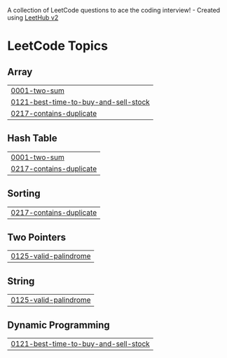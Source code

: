 A collection of LeetCode questions to ace the coding interview! - Created using [LeetHub v2](https://github.com/arunbhardwaj/LeetHub-2.0)
<!---LeetCode Topics Start-->
# LeetCode Topics
## Array
|  |
| ------- |
| [0001-two-sum](https://github.com/RehanAfzalkhan/Leetcode-solutions/tree/master/0001-two-sum) |
| [0121-best-time-to-buy-and-sell-stock](https://github.com/RehanAfzalkhan/Leetcode-solutions/tree/master/0121-best-time-to-buy-and-sell-stock) |
| [0217-contains-duplicate](https://github.com/RehanAfzalkhan/Leetcode-solutions/tree/master/0217-contains-duplicate) |
## Hash Table
|  |
| ------- |
| [0001-two-sum](https://github.com/RehanAfzalkhan/Leetcode-solutions/tree/master/0001-two-sum) |
| [0217-contains-duplicate](https://github.com/RehanAfzalkhan/Leetcode-solutions/tree/master/0217-contains-duplicate) |
## Sorting
|  |
| ------- |
| [0217-contains-duplicate](https://github.com/RehanAfzalkhan/Leetcode-solutions/tree/master/0217-contains-duplicate) |
## Two Pointers
|  |
| ------- |
| [0125-valid-palindrome](https://github.com/RehanAfzalkhan/Leetcode-solutions/tree/master/0125-valid-palindrome) |
## String
|  |
| ------- |
| [0125-valid-palindrome](https://github.com/RehanAfzalkhan/Leetcode-solutions/tree/master/0125-valid-palindrome) |
## Dynamic Programming
|  |
| ------- |
| [0121-best-time-to-buy-and-sell-stock](https://github.com/RehanAfzalkhan/Leetcode-solutions/tree/master/0121-best-time-to-buy-and-sell-stock) |
<!---LeetCode Topics End-->